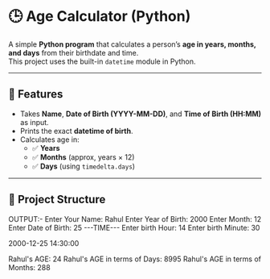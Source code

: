 # 🕒 Age Calculator (Python)

A simple **Python program** that calculates a person’s **age in years, months, and days** from their birthdate and time.  
This project uses the built-in `datetime` module in Python.

---

## 🚀 Features
- Takes **Name**, **Date of Birth (YYYY-MM-DD)**, and **Time of Birth (HH:MM)** as input.
- Prints the exact **datetime of birth**.
- Calculates age in:
  - ✅ **Years**
  - ✅ **Months** (approx, years × 12)
  - ✅ **Days** (using `timedelta.days`)

---

## 📂 Project Structure

OUTPUT:-
Enter Your Name: Rahul
Enter Year of Birth: 2000
Enter Month: 12
Enter Date of Birth: 25
---TIME---
Enter birth Hour: 14
Enter birth Minute: 30

2000-12-25 14:30:00 

Rahul's AGE: 24
Rahul's AGE in terms of Days:
8995
Rahul's AGE in terms of Months:
288
